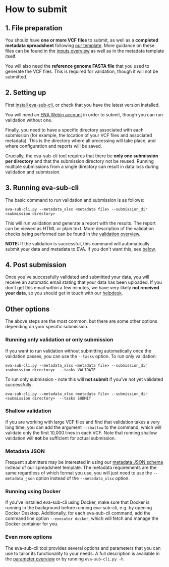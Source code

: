 # How to submit

## 1. File preparation
You should have **one or more VCF files** to submit, as well as a **completed metadata spreadsheet** following [our 
template](https://raw.githubusercontent.com/EBIvariation/eva-sub-cli/main/eva_sub_cli/etc/EVA_Submission_template.xlsx).
More guidance on these files can be found in the [inputs overview](Input_file_overview.md) as well as in the metadata 
template itself.

You will also need the **reference genome FASTA file** that you used to generate the VCF files. This is required for
validation, though it will not be submitted.

## 2. Setting up
First [install eva-sub-cli](Installation.md), or check that you have the latest version installed.

You will need an [ENA Webin account](https://www.ebi.ac.uk/ena/submit/webin/login) in order to submit, though you
can run validation without one.

Finally, you need to have a specific directory associated with each submission (for example, the location of your VCF
files and associated metadata). This is the directory where all processing will take place, and where configuration and
reports will be saved.

Crucially, the eva-sub-cli tool requires that there be **only one submission per directory** and
that the submission directory not be reused. Running multiple submissions from a single directory can result in data 
loss during validation and submission.

## 3. Running eva-sub-cli
The basic command to run validation and submission is as follows:
```shell
eva-sub-cli.py --metadata_xlsx <metadata file> --submission_dir <submission directory> 
```
This will run validation and generate a report with the results. The report can be viewed as HTML or plain text. More 
description of the validation checks being performed can be found in the [validation overview](Validation_overview.md).

**NOTE:** If the validation is successful, this command will automatically submit your data and metadata to EVA. If you 
don't want this, see [below](#running-only-validation-or-only-submission).

## 4. Post submission
Once you've successfully validated and submitted your data, you will receive an automatic email stating that your data
has been uploaded. If you don't get this email within a few minutes, we have very likely **not received your data**, so
you should get in touch with our [helpdesk](mailto:eva-helpdesk@ebi.ac.uk).

## Other options
The above steps are the most common, but there are some other options depending on your specific submission.

### Running only validation or only submission
If you want to run validation without submitting automatically once the validation passes, you can use the `--tasks` 
option. To run only validation:
```shell
eva-sub-cli.py --metadata_xlsx <metadata file> --submission_dir <submission directory>  --tasks VALIDATE
```
To run only submission - note this will **not submit** if you've not yet validated successfully:
```shell
eva-sub-cli.py --metadata_xlsx <metadata file> --submission_dir <submission directory>  --tasks SUBMIT
```

### Shallow validation
If you are working with large VCF files and find that validation takes a very long time, you can add the
argument `--shallow` to the command, which will validate only the first 10,000 lines in each VCF. Note that running
shallow validation will **not** be sufficient for actual submission.

### Metadata JSON
Frequent submitters may be interested in using our [metadata JSON schema](https://github.com/EBIvariation/eva-sub-cli/blob/main/eva_sub_cli/etc/eva_schema.json)
instead of our spreadsheet template. The metadata requirements are the same regardless of which format you use, you will
just need to use the `--metadata_json` option instead of the `--metadata_xlsx` option.

### Running using Docker
If you've installed eva-sub-cli using Docker, make sure that Docker is running in the background before running 
eva-sub-cli, e.g. by opening Docker Desktop. Additionally, for each eva-sub-cli command, add the command line option 
`--executor docker`, which will fetch and manage the Docker container for you. 

### Even more options
The eva-sub-cli tool provides several options and parameters that you can use to tailor its functionality to your needs.
A full description is available in the [parameter overview](Parameter_overview.md) or by running `eva-sub-cli.py -h`.
